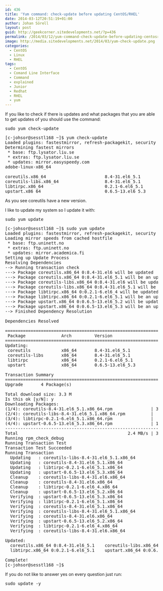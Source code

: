 ```yaml
---
id: 436
title: 'Yum command: check-update before updating CentOS/RHEL'
date: 2014-03-12T20:51:19+01:00
author: Johan Sörell
layout: post
guid: http://geekcorner.sitedevelopments.net/?p=436
permalink: /2014/03/12/yum-command-check-update-before-updating-centosrhel/
image: http://media.sitedevelopments.net/2014/03/yum-check-update.png
categories:
  - CentOS
  - Linux
  - RHEL
tags:
  - CentOS
  - Comand Line Interface
  - Command
  - explained
  - Junior
  - Redhat
  - RHEL
  - yum
---
```

If you like to check if there is updates and what packages that you are able to get updates of you should use the command:

<pre class="lang:default decode:true">sudo yum check-update</pre>

<pre class="lang:default decode:true">[c-johsor@sesstl168 ~]$ yum check-update
Loaded plugins: fastestmirror, refresh-packagekit, security
Determining fastest mirrors
 * base: ftp.lysator.liu.se
 * extras: ftp.lysator.liu.se
 * updates: mirror.easyspeedy.com
adobe-linux-x86_64                                                          2/2

coreutils.x86_64                       8.4-31.el6_5.1                    updates
coreutils-libs.x86_64                  8.4-31.el6_5.1                    updates
libtirpc.x86_64                        0.2.1-6.el6_5.1                   updates
upstart.x86_64                         0.6.5-13.el6_5.3                  updates</pre>

As you see coreutils have a new version.

I like to update my system so I update it with:

<pre class="lang:default decode:true">sudo yum update</pre>

<pre class="lang:default decode:true">[c-johsor@sesstl168 ~]$ sudo yum update
Loaded plugins: fastestmirror, refresh-packagekit, security
Loading mirror speeds from cached hostfile
 * base: ftp.uninett.no
 * extras: ftp.uninett.no
 * updates: mirror.academica.fi
Setting up Update Process
Resolving Dependencies
--&gt; Running transaction check
---&gt; Package coreutils.x86_64 0:8.4-31.el6 will be updated
---&gt; Package coreutils.x86_64 0:8.4-31.el6_5.1 will be an update
---&gt; Package coreutils-libs.x86_64 0:8.4-31.el6 will be updated
---&gt; Package coreutils-libs.x86_64 0:8.4-31.el6_5.1 will be an update
---&gt; Package libtirpc.x86_64 0:0.2.1-6.el6_4 will be updated
---&gt; Package libtirpc.x86_64 0:0.2.1-6.el6_5.1 will be an update
---&gt; Package upstart.x86_64 0:0.6.5-13.el6_5.2 will be updated
---&gt; Package upstart.x86_64 0:0.6.5-13.el6_5.3 will be an update
--&gt; Finished Dependency Resolution

Dependencies Resolved

================================================================================
 Package              Arch         Version                  Repository     Size
================================================================================
Updating:
 coreutils            x86_64       8.4-31.el6_5.1           updates       3.0 M
 coreutils-libs       x86_64       8.4-31.el6_5.1           updates        50 k
 libtirpc             x86_64       0.2.1-6.el6_5.1          updates        79 k
 upstart              x86_64       0.6.5-13.el6_5.3         updates       177 k

Transaction Summary
================================================================================
Upgrade       4 Package(s)

Total download size: 3.3 M
Is this ok [y/N]: y
Downloading Packages:
(1/4): coreutils-8.4-31.el6_5.1.x86_64.rpm               | 3.0 MB     00:01     
(2/4): coreutils-libs-8.4-31.el6_5.1.x86_64.rpm          |  50 kB     00:00     
(3/4): libtirpc-0.2.1-6.el6_5.1.x86_64.rpm               |  79 kB     00:00     
(4/4): upstart-0.6.5-13.el6_5.3.x86_64.rpm               | 177 kB     00:00     
--------------------------------------------------------------------------------
Total                                           2.4 MB/s | 3.3 MB     00:01     
Running rpm_check_debug
Running Transaction Test
Transaction Test Succeeded
Running Transaction
  Updating   : coreutils-libs-8.4-31.el6_5.1.x86_64                         1/8 
  Updating   : coreutils-8.4-31.el6_5.1.x86_64                              2/8 
  Updating   : libtirpc-0.2.1-6.el6_5.1.x86_64                              3/8 
  Updating   : upstart-0.6.5-13.el6_5.3.x86_64                              4/8 
  Cleanup    : coreutils-libs-8.4-31.el6.x86_64                             5/8 
  Cleanup    : coreutils-8.4-31.el6.x86_64                                  6/8 
  Cleanup    : libtirpc-0.2.1-6.el6_4.x86_64                                7/8 
  Cleanup    : upstart-0.6.5-13.el6_5.2.x86_64                              8/8 
  Verifying  : upstart-0.6.5-13.el6_5.3.x86_64                              1/8 
  Verifying  : libtirpc-0.2.1-6.el6_5.1.x86_64                              2/8 
  Verifying  : coreutils-8.4-31.el6_5.1.x86_64                              3/8 
  Verifying  : coreutils-libs-8.4-31.el6_5.1.x86_64                         4/8 
  Verifying  : coreutils-8.4-31.el6.x86_64                                  5/8 
  Verifying  : upstart-0.6.5-13.el6_5.2.x86_64                              6/8 
  Verifying  : libtirpc-0.2.1-6.el6_4.x86_64                                7/8 
  Verifying  : coreutils-libs-8.4-31.el6.x86_64                             8/8 

Updated:
  coreutils.x86_64 0:8.4-31.el6_5.1    coreutils-libs.x86_64 0:8.4-31.el6_5.1   
  libtirpc.x86_64 0:0.2.1-6.el6_5.1    upstart.x86_64 0:0.6.5-13.el6_5.3        

Complete!
[c-johsor@sesstl168 ~]$</pre>

If you do not like to answer yes on every question just run:

<pre class="lang:default decode:true">sudo update -y</pre>

&nbsp;